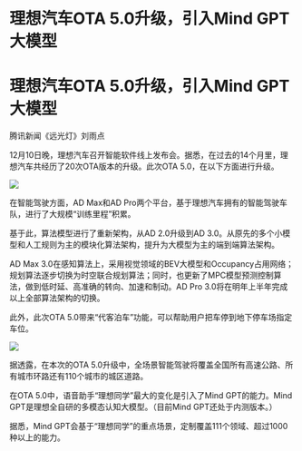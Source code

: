 # 理想汽车OTA 5.0升级，引入Mind GPT大模型

# 理想汽车OTA 5.0升级，引入Mind GPT大模型

腾讯新闻《远光灯》刘雨点

12月10日晚，理想汽车召开智能软件线上发布会。据悉，在过去的14个月里，理想汽车共经历了20次OTA版本的升级。此次OTA 5.0，在以下方面进行升级。

![](https://inews.gtimg.com/om_bt/Oh2q2aGQSoxFq3b9yksiWZ3sgF_yG609lOvdSnpjBwHKwAA/1000)

在智能驾驶方面，AD Max和AD Pro两个平台，基于理想汽车拥有的智能驾驶车队，进行了大规模“训练里程”积累。

基于此，算法模型进行了重新架构，从AD 2.0升级到AD 3.0。从原先的多个小模型和人工规则为主的模块化算法架构，提升为大模型为主的端到端算法架构。

AD Max
3.0在感知算法上，采用视觉领域的BEV大模型和Occupancy占用网络；规划算法逐步切换为时空联合规划算法；同时，也更新了MPC模型预测控制算法，做到低时延、高准确的转向、加速和制动。AD
Pro 3.0将在明年上半年完成以上全部算法架构的切换。

此外，此次OTA 5.0带来“代客泊车”功能，可以帮助用户把车停到地下停车场指定车位。

![](https://inews.gtimg.com/om_bt/OESiOL3uJIVxBAK22Lkyv2qfBLzpQ09eGgHtypgJupsqIAA/1000)

据透露，在本次的OTA 5.0升级中，全场景智能驾驶将覆盖全国所有高速公路、所有城市环路还有110个城市的城区道路。

在OTA 5.0中，语音助手“理想同学”最大的变化是引入了Mind GPT的能力。Mind GPT是理想全自研的多模态认知大模型。（目前Mind
GPT还处于内测版本。）

据悉，Mind GPT会基于“理想同学”的重点场景，定制覆盖111个领域、超过1000种以上的能力。

